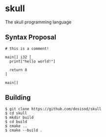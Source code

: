 # skull

The skull programming language

## Syntax Proposal

```
# this is a comment!

main[] i32 [
  print["hello world!"]

  return 0
]

main[]
```

## Building

```
$ git clone https://github.com/dosisod/skull
$ cd skull
$ mkdir build
$ cd build
$ cmake ..
$ cmake --build .
```
